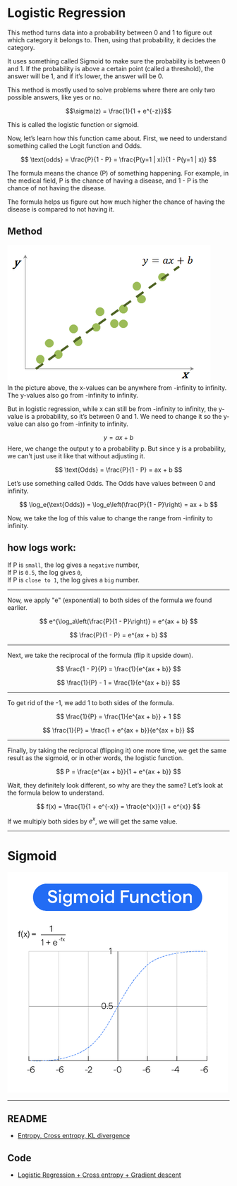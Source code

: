 # Logistic Regression
This method turns data into a probability between 0 and 1 to figure out which category it belongs to. Then, using that probability, it decides the category.

It uses something called Sigmoid to make sure the probability is between 0 and 1. If the probability is above a certain point (called a threshold), the answer will be 1, and if it’s lower, the answer will be 0.

This method is mostly used to solve problems where there are only two possible answers, like yes or no. 

$$\sigma(z) = \frac{1}{1 + e^{-z}}$$

This is called the logistic function or sigmoid.

Now, let’s learn how this function came about. First, we need to understand something called the Logit function and Odds.   

$$
\text{odds} = \frac{P}{1 - P} = \frac{P(y=1 | x)}{1 - P(y=1 | x)}
$$

The formula means the chance (P) of something happening. For example, in the medical field, P is the chance of having a disease, and 1 - P is the chance of not having the disease.

The formula helps us figure out how much higher the chance of having the disease is compared to not having it.


## Method
![linear regression](images/linear_regression.png)   
In the picture above, the x-values can be anywhere from -infinity to infinity. The y-values also go from -infinity to infinity.

But in logistic regression, while x can still be from -infinity to infinity, the y-value is a probability, so it’s between 0 and 1. We need to change it so the y-value can also go from -infinity to infinity.


$$y = ax + b$$
Here, we change the output y to a probability p. But since y is a probability, we can't just use it like that without adjusting it.  

$$
\text{Odds} = \frac{P}{1 - P} = ax + b
$$
 
Let’s use something called Odds. The Odds have values between 0 and infinity.   

$$
\log_e(\text{Odds}) = \log_e\left(\frac{P}{1 - P}\right) = ax + b
$$

Now, we take the log of this value to change the range from -infinity to infinity.


## how logs work:

If P is `small`, the log gives a `negative` number,   
If P is `0.5`, the log gives `0`,   
If P is `close to 1`, the log gives a `big` number.     

---

Now, we apply "e" (exponential) to both sides of the formula we found earlier.

$$
e^{\log_a\left(\frac{P}{1 - P}\right)} = e^{ax + b}
$$

$$
\frac{P}{1 - P} = e^{ax + b}
$$
 
---   
Next, we take the reciprocal of the formula (flip it upside down).

$$
\frac{1 - P}{P} = \frac{1}{e^{ax + b}}
$$

$$
\frac{1}{P} - 1 = \frac{1}{e^{ax + b}}
$$

---  

To get rid of the -1, we add 1 to both sides of the formula.

$$
\frac{1}{P} = \frac{1}{e^{ax + b}} + 1
$$

$$
\frac{1}{P} = \frac{1 + e^{ax + b}}{e^{ax + b}}
$$
 
---   

Finally, by taking the reciprocal (flipping it) one more time, we get the same result as the sigmoid, or in other words, the logistic function.

$$
P = \frac{e^{ax + b}}{1 + e^{ax + b}}
$$

Wait, they definitely look different, so why are they the same? Let’s look at the formula below to understand.     

$$
f(x) = \frac{1}{1 + e^{-x}} = \frac{e^{x}}{1 + e^{x}}
$$

If we multiply both sides by $e^{x}$, we will get the same value.

---
# Sigmoid
<img src="images/sigmoid.png" alt="Sigmoid" width="500"/>

---

## README
+ [Entropy, Cross entropy, KL divergence](https://github.com/TCK2001/Machine_Learning/blob/main/Logistic_Regression/entropy_all.md)

## Code
+ [Logistic Regression + Cross entropy + Gradient descent](https://github.com/TCK2001/Machine_Learning/blob/main/Logistic_Regression/cross_entropy_code.py)


